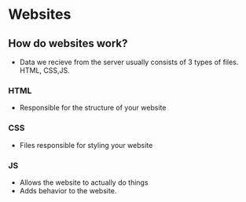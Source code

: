# Websites

## How do websites work?
- Data we recieve from the server usually consists of 3 types of files. HTML, CSS,JS.

### HTML

- Responsible for the structure of your website


### CSS

- Files responsible for styling your website

### JS

- Allows the website to actually do things
- Adds behavior to the website.